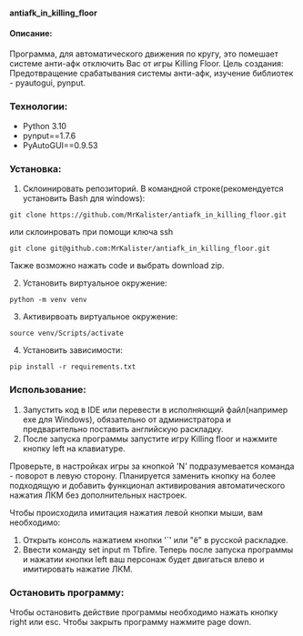 #### antiafk_in_killing_floor
#### Описание:
Программа, для автоматического движения по кругу, это помешает системе анти-афк отключить Вас от игры Killing Floor.
Цель создания: Предотвращение срабатывания системы анти-афк, изучение библиотек - pyautogui, pynput.
### Технологии:
* Python 3.10
* pynput==1.7.6
* PyAutoGUI==0.9.53

### Установка:
1. Склоинировать репозиторий. В командной строке(рекомендуется установить Bash для windows):
```
git clone https://github.com/MrKalister/antiafk_in_killing_floor.git
```
или склоинровать при помощи ключа ssh
```
git clone git@github.com:MrKalister/antiafk_in_killing_floor.git
```
Также возможно нажать code и выбрать download zip.

2. Установить виртуальное окружение:
```
python -m venv venv
```
3. Активирвоать виртуальное окружение:
```
source venv/Scripts/activate
```
4. Установить зависимости:
```
pip install -r requirements.txt
```
### Использование:
1. Запустить код в IDE или перевести в исполняющий файл(например exe для Windows), обязательно от администратора и предварительно поставить английскую раскладку.
2. После запуска программы запустите игру Killing floor и нажмите кнопку left на клавиатуре. 

Проверьте, в настройках игры за кнопкой 'N' подразумевается команда - поворот в левую сторону.
Планируется заменить кнопку на более подходящую и добавить функционал активирования автоматического нажатия ЛКМ без дополнительных настроек.

Чтобы происходила имитация нажатия левой кнопки мыши, вам необходимо:
1. Открыть консоль нажатием кнопки '`' или "ё" в русской раскладке.
2. Ввести команду set input m Tbfire.
Теперь после запуска программы и нажатии кнопки left ваш персонаж будет двигаться влево и имитировать нажатие ЛКМ.

### Остановить программу:
Чтобы остановить действие программы необходимо нажать кнопку right или esc.
Чтобы закрыть программу нажмите page down.
